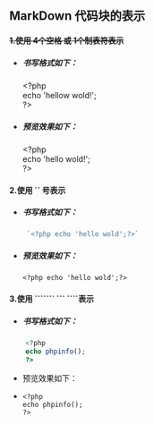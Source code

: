 ## MarkDown 代码块的表示

#### ~~1.使用 4个空格 或 1个制表符表示~~

* ##### 书写格式如下：

  &lt;?php  
   echo 'hellow wold!';  
   ?&gt;

* ##### 预览效果如下：

  &lt;?php  
   echo 'hello wold!';  
  ?&gt;

#### 2.使用 \`\` 号表示

* ##### 书写格式如下：

  ```php
   `<?php echo 'hello wold';?>`
  ```
* ##### 预览效果如下：

  `<?php echo 'hello wold';?>`

#### 3.使用 ``````` ``` ````表示

* ##### 书写格式如下：
```php
    <?php
    echo phpinfo();
    ?>
```
* 预览效果如下：

* ```
  <?php
  echo phpinfo();
  ?>
  ```



